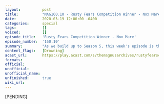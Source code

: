 ```yaml
---
layout:          post
title:           "MAG160.10 - Rusty Fears Competition Winner - Nox Mare"
date:            2020-03-19 12:00:00 -0400
categories:      special
tags:            []
voiced:          []
episode_title:   'Rusty Fears Competition Winner - Nox Mare'
episode_number:  '160.10'
summary:         "As we build up to Season 5, this week's episode is the first of two winning stories from the Rusty Fears 3: Fearsome writing competition.<br/><br/><i>Nox Mare</i> is written by <b>Elizabeth Wynn</b> and read by Jonathan Sims.<br/><br/>Note: this is a piece of standalone fiction and not a part of the Magnus canon."
content_flags:   [Drowning]
acast_url:       https://play.acast.com/s/themagnusarchives/rustyfearscompetitionwinner-noxmare
formats:         
official:        
unofficial:      
unofficial_name: 
unfinished:      true
wiki_url:        
---
```


[PENDING]